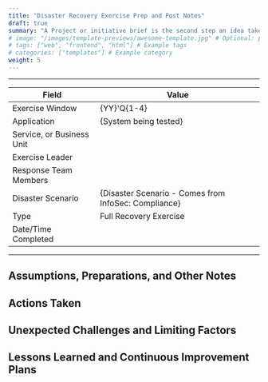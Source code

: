 ```yaml
---
title: "Disaster Recovery Exercise Prep and Post Notes"
draft: true
summary: "A Project or initiative brief is the second step an idea takes toward becoming a product. The first is to have an idea."
# image: "/images/template-previews/awesome-template.jpg" # Optional: path to a preview image
# tags: ["web", "frontend", "html"] # Example tags
# categories: ["templates"] # Example category
weight: 5
---
```




---

| Field                     | Value                                                    |
|---------------------------|----------------------------------------------------------|
| Exercise Window           | {YY}'Q{1-4}                                              |
| Application               | {System being tested}                                    |
| Service, or Business Unit |                                                          |
| Exercise Leader           |                                                          |
| Response Team Members     |                                                          |
| Disaster Scenario         | {Disaster Scenario - Comes from InfoSec: Compliance}     |
| Type                      | Full Recovery Exercise                                   |
| Date/Time Completed       |                                                          |

---

## Assumptions, Preparations, and Other Notes

## Actions Taken

## Unexpected Challenges and Limiting Factors

## Lessons Learned and Continuous Improvement Plans
